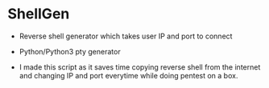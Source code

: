 # ShellGen<br>

* Reverse shell generator which takes user IP and port to connect<br>

* Python/Python3 pty generator <br>

* I made this script as it saves time copying reverse shell from the internet and changing IP and port everytime while doing pentest on a box.<br>

